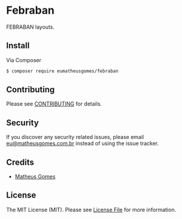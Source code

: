 # Febraban

FEBRABAN layouts.

## Install

Via Composer

``` bash
$ composer require eumatheusgomes/febraban
```

## Contributing

Please see [CONTRIBUTING](CONTRIBUTING.md) for details.

## Security

If you discover any security related issues, please email [eu@matheusgomes.com.br](eu@matheusgomes.com.br) instead of using the issue tracker.

## Credits

- [Matheus Gomes](https://github.com/eumatheusgomes)

## License

The MIT License (MIT). Please see [License File](LICENSE.md) for more information.

